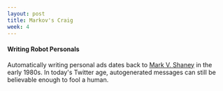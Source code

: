 ```yaml
---
layout: post
title: Markov's Craig
week: 4
---
```


#### Writing Robot Personals

Automatically writing personal ads dates back to [Mark V. Shaney](http://en.wikipedia.org/wiki/Mark_V_Shaney) in the early 1980s. In today's Twitter age, autogenerated messages can still be believable enough to fool a human.
